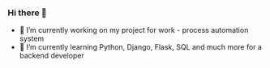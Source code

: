 ### Hi there 👋


- 🔭 I’m currently working on my project for work - process automation system
- 🌱 I’m currently learning Python, Django, Flask, SQL and much more for a backend developer
